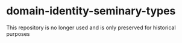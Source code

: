 # domain-identity-seminary-types
This repository is no longer used and is only preserved for historical purposes